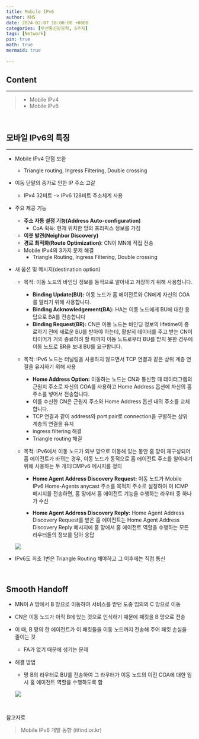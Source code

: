 ```yaml
---
title: Mobile IPv6
author: KHS
date: 2024-02-07 18:00:00 +0800
categories: [무선통신망공학, 6주차]
tags: [Network]
pin: true
math: true
mermaid: true
 
---
```


## Content

<hr>

> - Mobile IPv4 
> - Mobile IPv6

<br>

## **모바일 IPv6의 특징**

<hr>

* Mobile IPv4 단점 보완
    - Triangle routing, Ingress Filtering, Double crossing
* 이동 단말의 증가로 인한 IP 주소 고갈
    - IPv4 32비트 -> IPv6 128비트 주소체계 사용
* 주요 제공 기능
    - **주소 자동 설정 기능(Address Auto-configuration)**
        - CoA 획득: 현재 위치한 망의 프리픽스 정보를 가짐
    - **이웃 발견(Neighbor Discovery)**
    - **경로 최적화(Route Optimization)**: CN이 MN에 직접 전송
    - Mobile IPv4의 3가지 문제 해결
        - Triangle Routing, Ingress Filtering, Double crossing

* 새 옵션 및 메시지(destination option)
    - 목적: 이동 노드의 바인딩 정보를 동적으로 알아내고 저장하기 위해 사용합니다.
        - **Binding Update(BU):** 이동 노드가 홈 에이전트와 CN에게 자신의 COA를 알리기 위해 사용합니다.
        - **Binding Acknowledgement(BA):** HA는 이동 노드에게 BU에 대한 응답으로 BA를 전송합니다
        - **Binding Request(BR):** CN은 이동 노드는 바인딩 정보의 lifetime이 종료하기 전에 새로운 BU를 받아야 하는데, 활발히 데이터를 주고 받는 CN이 타이머가 거의 종료하려 할 때까지 이동 노드로부터 BU를 받지 못한 경우에 이동 노드로 BR을 보내 BU를 요구합니다.

    - 목적: IPv6 노드는 터널링을 사용하지 않으면서 TCP 연결과 같은 상위 계층 연결을 유지하기 위해 사용 
        - **Home Address Option:** 이동하는 노드는 CN과 통신할 때 데이터그램의 근원지 주소로 자신의 COA를 사용하고 Home Address 옵션에 자신의 홈 주소를 넣어서 전송합니다.
        - 이를 수신한 CN은 근원지 주소와 Home Address 옵션 내의 주소를 교체합니다.
        - TCP 연결과 같이 address와 port pair로 connection을 구별하는 상위 계층의 연결을 유지
        - ingress filtering 해결
        - Triangle routing 해결
    
  - 목적: IPv6에서 이동 노드가 외부 망으로 이동해 있는 동안 홈 망이 재구성되어 홈 에이전트가 바뀌는 경우, 이동 노드가 동적으로 홈 에이전트 주소를 알아내기 위해 사용하는 두 개의ICMPv6 메시지를 정의

       - **Home Agent Address Discovery Request:** 이동 노드가 Mobile IPv6 Home-Agents anycast 주소를 목적지 주소로 설정하여 이 ICMP 메시지를 전송하면, 홈 망에서 홈 에이전트 기능을 수행하는 라우터 중 하나가 수신

      - **Home Agent Address Discovery Reply:** Home Agent Address Discovery Request를 받은 홈 에이전트는 Home Agent Address Discovery Reply 메시지에 홈 망에서 홈 에이전트 역할을 수행하는 모든 라우터들의 정보를 담아 응답
    
  ![](https://velog.velcdn.com/images/keviness0720/post/10e66d9a-3768-4ebc-9864-d212e5d1075e/image.png)

- IPv6도 최초 1번은 Triangle Routing 해야하고 그 이후에는 직접 통신

<br>

## **Smooth Handoff**

* MN이 A 망에서 B 망으로 이동하여 서비스를 받던 도중 임의의 C 망으로 이동
* CN은 이동 노드가 아직 B에 있는 것으로 인식하기 때문에 패킷을 B 망으로 전송
* 이 때, B 망의 한 에이전트가 이 패킷들을 이동 노드까지 전송해 주어 패킷 손실을 줄이는 것
    - FA가 없기 때문에 생기는 문제
* 해결 방법
    - 망 B의 라우터로 BU를 전송하여 그 라우터가 이동 노드의 이전 COA에 대한 임시 홈 에이전트 역할을 수행하도록 함

  ![](https://velog.velcdn.com/images/keviness0720/post/e77ce0da-3842-4c1b-8d74-b54b23cf9539/image.png)


<br>

참고자료
> Mobile IPv6 개발 동향 (itfind.or.kr)
